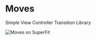 # Moves
Simple View Controller Transition Library

![Moves on SuperFit](https://s3-us-west-2.amazonaws.com/leojkwan/images/2017-10-29-custom-vc-transition-moves/superfit-moves.gif)
